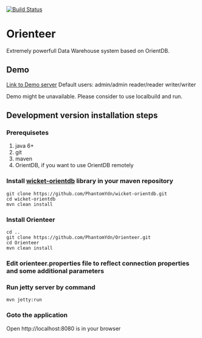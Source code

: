 [![Build Status](https://travis-ci.org/PhantomYdn/Orienteer.svg?branch=master)](https://travis-ci.org/PhantomYdn/Orienteer)

Orienteer
=========

Extremely powerfull Data Warehouse system based on OrientDB.

Demo
----
[Link to Demo server](http://ydn.ru:8081)
Default users:
admin/admin
reader/reader
writer/writer

Demo might be unavailable. Please consider to use localbuild and run.

Development version installation steps
--------------------------------------
### Prerequisetes
1. java 6+
2. git
3. maven
4. OrientDB, if you want to use OrientDB remotely

### Install [wicket-orientdb](https://github.com/PhantomYdn/wicket-orientdb) library in your maven repository
```
git clone https://github.com/PhantomYdn/wicket-orientdb.git
cd wicket-orientdb
mvn clean install
```
### Install Orienteer
```
cd ..
git clone https://github.com/PhantomYdn/Orienteer.git
cd Orienteer
mvn clean install
```
### Edit orienteer.properties file to reflect connection properties and some additional parameters
### Run jetty server by command
```
mvn jetty:run
```
### Goto the application
Open http://localhost:8080 is in your browser

